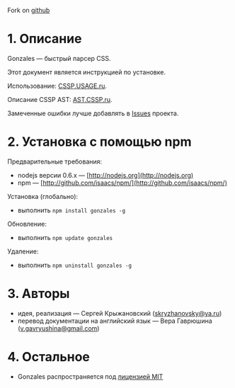 Fork on [github](//github.com/css/gonzales)

# 1. Описание

Gonzales — быстрый парсер CSS.

Этот документ является инструкцией по установке.

Использование: [CSSP.USAGE.ru](https://github.com/css/gonzales/blob/master/doc/CSSP.USAGE.ru.md).

Описание CSSP AST: [AST.CSSP.ru](https://github.com/css/gonzales/blob/master/doc/AST.CSSP.ru.md).

Замеченные ошибки лучше добавлять в [Issues](https://github.com/css/gonzales/issues) проекта.

# 2. Установка с помощью npm

Предварительные требования:

* nodejs версии 0.6.x&nbsp;— [http://nodejs.org](http://nodejs.org)
* npm&nbsp;— [http://github.com/isaacs/npm/](http://github.com/isaacs/npm/)

Установка (глобально):

* выполнить `npm install gonzales -g`

Обновление:

* выполнить `npm update gonzales`

Удаление:

* выполнить `npm uninstall gonzales -g`

# 3. Авторы

* идея, реализация — Сергей Крыжановский (<skryzhanovsky@ya.ru>)
* перевод документации на английский язык — Вера Гаврюшина (<v.gavryushina@gmail.com>)

# 4. Остальное

* Gonzales распространяется под [лицензией MIT](https://github.com/css/gonzales/blob/master/MIT-LICENSE.txt)
